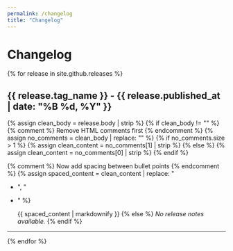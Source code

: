 ```yaml
---
permalink: /changelog
title: "Changelog"
---
```


# Changelog

{% for release in site.github.releases %}

## {{ release.tag_name }} - {{ release.published_at | date: "%B %d, %Y" }}

{% assign clean_body = release.body | strip %}
{% if clean_body != "" %}
  {% comment %} Remove HTML comments first {% endcomment %}
  {% assign no_comments = clean_body | replace: "<!-- Release notes generated using configuration in .github/release.yml", "" %}
  {% assign no_comments = no_comments | split: "-->" %}
  {% if no_comments.size > 1 %}
    {% assign clean_content = no_comments[1] | strip %}
  {% else %}
    {% assign clean_content = no_comments[0] | strip %}
  {% endif %}
  
  {% comment %} Now add spacing between bullet points {% endcomment %}
  {% assign spaced_content = clean_content | replace: "
- ", "

- " %}
  
  {{ spaced_content | markdownify }}
{% else %}
  *No release notes available.*
{% endif %}

---
{% endfor %}